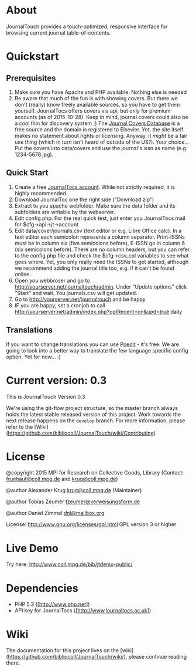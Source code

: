 # About
JournalTouch provides a touch-optimized, responsive interface for browsing current journal table-of-contents.

# Quickstart
## Prerequisites
1. Make sure you have Apache and PHP available. Nothing else is needed
2. Be aware that much of the fun is with showing covers. But there we don't (really) know freely available sources, so you have to get them yourself. JournalTocs offers covers via api, but only for premium accounts (as of 2015-10-28). Keep in mind, journal covers could also be a cool thin for discovery system ;)
The [Journal Covers Database](http://www.stmcovers.com/) is a free source and the domain is registered to Elsevier. Yet, the site itself makes no statement about rights or licensing. Anyway, it _might_ be a fair use thing (which in turn isn't heard of outside of the US?). Your choice... Put the covers into data/covers and use the journal's issn as name (e.g. 1234-5678.jpg).

## Quick Start
1. Create a free [JournalTocs account](http://www.journaltocs.ac.uk/index.php?action=register). While not strictly required, it is highly recommended.
2. Download JournalToc one the right side ("Download zip")
3. Extract to you apache webfolder. Make sure the data folder and its subfolders are writable by the webserver.
4. Edit config.php. For the real quick test, just enter you JournalTocs mail for $cfg->api->jt->account
5. Edit data/cover/journals.csv (text editor or e.g. Libre Office calc). In a text editor each semicolon represents a column separator. Print-ISSNs must be in column six (five semicolons before), E-ISSN go in column 6 (six semicolons before). There are no column headers, but you can refer to the config.php file and check the $cfg->csv_col variables to see what goes where. Yet, you only really need the ISSNs to get started, although we recommend adding the journal title too, e.g. if it can't be found online.
6. Open you webbroser and go to http://yourserver.net/journaltouch/admin. Under "Update options" click "Start" and wait. You journals.csv will get updated.
7. Go to http://yourserver.net/journaltouch and be happy
8. IF you are happy, set a cronjob to call http://yourserver.net/admin/index.php?optRecent=on&upd=true daily

## Translations
If you want to change translations you can use [Poedit](https://poedit.net/) - it's free. We are going to look into a better way to translate the few language specific config option. Yet for now... :)

# Current version: 0.3
This is JournalTouch Version 0.3

We're using the git-flow project structure, so the master branch always holds the latest stable released version of this project.
Work towards the next release happens on the `develop` branch. For more information, please refer to the [Wiki] (https://github.com/bibliocoll/JournalTouch/wiki/Contributing)

# License
@copyright 2015 MPI for Research on Collective Goods, Library
(Contact: fruehauf@coll.mpg.de and krug@coll.mpg.de)

@author Alexander Krug <krug@coll.mpg.de> (Maintainer)

@author Tobias Zeumer <tzeumer@verweisungsform.de>

@author Daniel Zimmel <dnl@mailbox.org>

License: http://www.gnu.org/licenses/gpl.html GPL version 3 or higher

# Live Demo
Try here: http://www.coll.mpg.de/bib/jtdemo-public/

# Dependencies
- PHP 5.3 ([http://www.php.net])
- API key for JournalTocs ([http://www.journaltocs.ac.uk])

# Wiki
The documentation for this project lives on the [wiki] (https://github.com/bibliocoll/JournalTouch/wiki/), please continue reading there.
